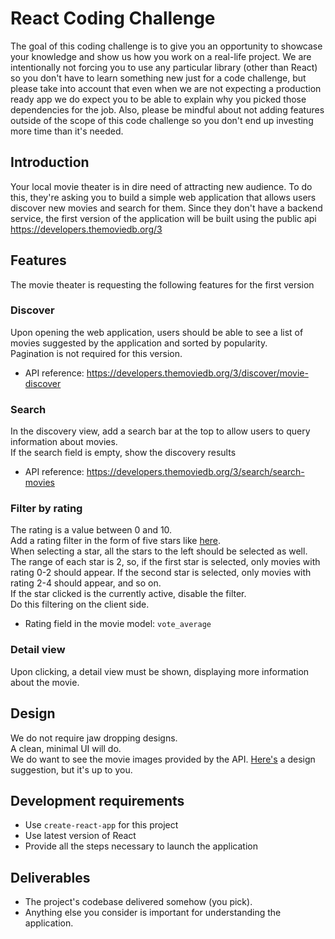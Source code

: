 # React Coding Challenge

The goal of this coding challenge is to give you an opportunity to showcase your knowledge and show us how you work on a real-life project.
We are intentionally not forcing you to use any particular library (other than React) so you don't have to learn something new just for a code challenge, but please take into account that even when we are not expecting a production ready app we do expect you to be able to explain why you picked those dependencies for the job.
Also, please be mindful about not adding features outside of the scope of this code challenge so you don't end up investing more time than it's needed.

## Introduction

Your local movie theater is in dire need of attracting new audience.
To do this, they're asking you to build a simple web application that allows users discover new movies and search for them.
Since they don't have a backend service, the first version of the application will be built using the public api https://developers.themoviedb.org/3

## Features

The movie theater is requesting the following features for the first version

### Discover

Upon opening the web application, users should be able to see a list of movies suggested by the application and sorted by popularity.
<br>
Pagination is not required for this version.

- API reference: https://developers.themoviedb.org/3/discover/movie-discover

### Search

In the discovery view, add a search bar at the top to allow users to query information about movies.
<br>
If the search field is empty, show the discovery results

- API reference: https://developers.themoviedb.org/3/search/search-movies

### Filter by rating

The rating is a value between 0 and 10.
<br>
Add a rating filter in the form of five stars like [here](https://dribbble.com/shots/1053518-Filters).
<br>
When selecting a star, all the stars to the left should be selected as well.
<br>
The range of each star is 2, so, if the first star is selected, only movies with rating 0-2 should appear. If the second star is selected, only movies with rating 2-4 should appear, and so on.
<br>
If the star clicked is the currently active, disable the filter.
<br>
Do this filtering on the client side.

- Rating field in the movie model: `vote_average`

### Detail view

Upon clicking, a detail view must be shown, displaying more information about the movie.

## Design

We do not require jaw dropping designs.
<br>
A clean, minimal UI will do.
<br>
We do want to see the movie images provided by the API.
[Here's](https://dribbble.com/shots/1682568-Flixus-Homepage-WIP/attachments/266476) a design suggestion, but it's up to you.

## Development requirements

- Use `create-react-app` for this project
- Use latest version of React
- Provide all the steps necessary to launch the application

## Deliverables

- The project's codebase delivered somehow (you pick).
- Anything else you consider is important for understanding the application.
